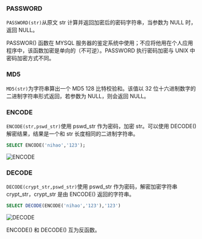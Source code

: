 ### PASSWORD

`PASSWORD(str)`从原文 str 计算并返回加密后的密码字符串，当参数为 NULL 时，返回 NULL。

PASSWOR() 函数在 MYSQL 服务器的鉴定系统中使用；不应将他用在个人应用程序中，该函数加密是单向的（不可逆）。PASSWORD 执行密码加密与 UNIX 中密码加密方式不同。

### MD5

`MD5(str)`为字符串算出一个 MD5 128 比特校验和。该值以 32 位十六进制数字的二进制字符串形式返回，若参数为 NULL，则会返回 NULL。

### ENCODE

`ENCODE(str,pswd_str)`使用 pswd_str 作为密码，加密 str。可以使用 DECODE() 解密结果，结果是一个和 str 长度相同的二进制字符串。

```sql
SELECT ENCODE('nihao','123');
```
![ENCODE](http://7xkt52.com1.z0.glb.clouddn.com/markdown/1472346560109.png)

### DECODE

`DECODE(crypt_str,pswd_str)`使用 pswd_str 作为密码，解密加密字符串 crypt_str，crypt_str 是由 ENCODE() 返回的字符串。

```sql
SELECT DECODE(ENCODE('nihao','123'),'123')
```

![DECODE](http://7xkt52.com1.z0.glb.clouddn.com/markdown/1472346729913.png)

ENCODE() 和 DECODE() 互为反函数。




